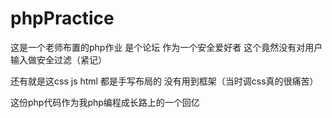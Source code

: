 # phpPractice

这是一个老师布置的php作业 是个论坛 作为一个安全爱好者 这个竟然没有对用户输入做安全过滤（紧记）

还有就是这css js html 都是手写布局的 没有用到框架（当时调css真的很痛苦）

这份php代码作为我php编程成长路上的一个回亿
